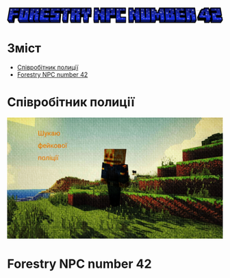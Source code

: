 ![logo](logo_my.png)
# Зміст
- [Співробітник полиції](#співробітник-поліції)
- [Forestry NPC number 42](#forestry-number-42)
# Співробітник полиції
![Співробітник полиції](Untitled2_20250301145742.jpg)
# Forestry NPC number 42
